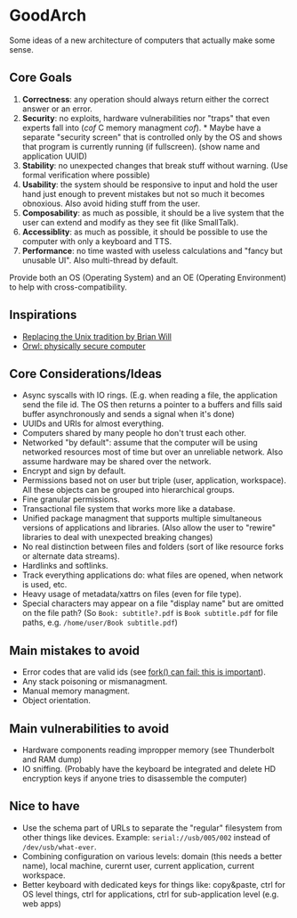 # GoodArch
Some ideas of a new architecture of computers that actually make some sense.

## Core Goals

  1. **Correctness**: any operation should always return either the correct answer or an error.
  2. **Security**: no exploits, hardware vulnerabilities nor "traps" that even experts fall into (*cof* C memory managment *cof*).
    * Maybe have a separate "security screen" that is controlled only by the OS and shows that program is currently running (if fullscreen). (show name and application UUID)
  3. **Stability**: no unexpected changes that break stuff without warning. (Use formal verification where possible)
  4. **Usability**: the system should be responsive to input and hold the user hand just enough to prevent mistakes but not so much it becomes obnoxious. Also avoid hiding stuff from the user.
  5. **Composability**: as much as possible, it should be a live system that the user can extend and modify as they see fit (like SmallTalk).
  6. **Accessiblity**: as much as possible, it should be possible to use the computer with only a keyboard and TTS.
  7. **Performance**: no time wasted with useless calculations and "fancy but unusable UI". Also multi-thread by default.
  
Provide both an OS (Operating System) and an OE (Operating Environment) to help with cross-compatibility.


## Inspirations

  * [Replacing the Unix tradition by Brian Will](https://www.youtube.com/watch?v=L9v4Mg8wi4U)
  * [Orwl: physically secure computer](https://www.hackster.io/news/orwl-an-open-source-physically-secure-computer-8830f17d5730)

## Core Considerations/Ideas

  * Async syscalls with IO rings. (E.g. when reading a file, the application send the file id. The OS then returns a pointer to a buffers and fills said buffer asynchronously and sends a signal when it's done)
  * UUIDs and URIs for almost everything.
  * Computers shared by many people ho don't trust each other.
  * Networked "by default": assume that the computer will be using networked resources most of time but over an unreliable network. Also assume hardware may be shared over the network.
  * Encrypt and sign by default.
  * Permissions based not on user but triple (user, application, workspace). All these objects can be grouped into hierarchical groups.
  * Fine granular permissions.
  * Transactional file system that works more like a database.
  * Unified package managment that supports multiple simultaneous versions of applications and libraries. (Also allow the user to "rewire" libraries to deal with unexpected breaking changes)
  * No real distinction between files and folders (sort of like resource forks or alternate data streams).
  * Hardlinks and softlinks.
  * Track everything applications do: what files are opened, when network is used, etc.
  * Heavy usage of metadata/xattrs on files (even for file type).
  * Special characters may appear on a file "display name" but are omitted on the file path? (So `Book: subtitle?.pdf` is `Book subtitle.pdf` for file paths, e.g. `/home/user/Book subtitle.pdf`)

## Main mistakes to avoid

  * Error codes that are valid ids (see [fork() can fail: this is important](https://rachelbythebay.com/w/2014/08/19/fork/)).
  * Any stack poisoning or mismanagment.
  * Manual memory managment.
  * Object orientation.

## Main vulnerabilities to avoid

  * Hardware components reading impropper memory (see Thunderbolt and RAM dump)
  * IO sniffing. (Probably have the keyboard be integrated and delete HD encryption keys if anyone tries to disassemble the computer)

## Nice to have

  * Use the schema part of URLs to separate the "regular" filesystem from other things like devices. Example: ```serial://usb/005/002``` instead of ```/dev/usb/what-ever```.
  * Combining configuration on various levels: domain (this needs a better name), local machine, curernt user, current application, current workspace.
  * Better keyboard with dedicated keys for things like: copy&paste, ctrl for OS level things, ctrl for applications, ctrl for sub-application level (e.g. web apps)
